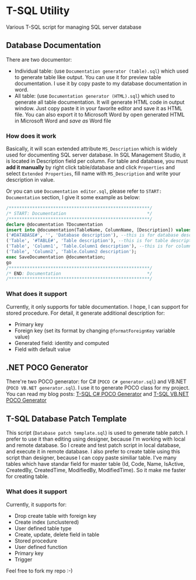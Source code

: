 T-SQL Utility
=============

Various T-SQL script for managing SQL server database

## Database Documentation

There are two documentor: 

- Individual table: (use `Documentation generator (table).sql`) which used to generate table like output. You can use it for preview table documentation. I use it by copy paste to my database documentation in word.
- All table: (use `Documentation generator (HTML).sql`) which used to generate all table documentation. It will generate HTML code in output window. Just copy paste it in your favorite editor and save it as HTML file. You can also export it to Microsoft Word by open generated HTML in Microsoft Word and _save as_ Word file

### How does it work

Basically, it will scan extended attribute `MS_Description` which is widely used for documenting SQL server database. In SQL Management Studio, it is located in Description field per column. For table and database, you must **add it manually** by right click table/database and click `Properties` and select `Extended Properties`, fill name with `MS_Description` and write your description in value.

Or you can use `Documentation editor.sql`, please refer to `START: Documentation` section, I give it some example as below:
```sql
/******************************************************/
/* START: Documentation                               */
/******************************************************/
declare @documentation TDocumentation
insert into @documentation(TableName, ColumnName, [Description]) values
('#DATABASE#', '', 'Database description'), --this is for database description
('Table', '#TABLE#', 'Table description'), --this is for table description
('Table', 'Column1', 'Table.Column1 description'), --this is for column description
('Table', 'Column2', 'Table.Column2 description');
exec SaveDocumentation @documentation;
go
/******************************************************/
/* END: Documentation                                 */
/******************************************************/
```

### What does it support

Currently, it only supports for table documentation. I hope, I can support for stored procedure. For detail, it generate additional description for:

- Primary key
- Foreign key (set its format by changing `@formatForeignKey` variable value)
- Generated field: identity and computed
- Field with default value

## .NET POCO Generator

There're two POCO generator: for C# (`POCO C# generator.sql`) and VB.NET (`POCO VB.NET generator.sql`). I use it to generate POCO class for my project. You can read my blog posts: [T-SQL C# POCO Generator](http://blog.fakhrulhilal.com/post/70766076969/t-sql-c-poco-generator) and [T-SQL VB.NET POCO Generator](http://blog.fakhrulhilal.com/post/72161861229/t-sql-vb-net-poco-generator)

## T-SQL Database Patch Template

This script (`Database patch template.sql`) is used to generate table patch. I prefer to use it than editing using designer, because I'm working with local and remote database. So I create and test patch script in local database, and execute it in remote database. I also prefer to create table using this script than designer, because I can copy paste similiar table. I've many tables which have standar field for master table (Id, Code, Name, IsActive, CreatedBy, CreatedTime, ModifiedBy, ModifiedTime). So it make me faster for creating table.

### What does it support

Currently, it supports for:

- Drop create table with foreign key
- Create index (unclustered)
- User defined table type
- Create, update, delete field in table
- Stored procedure
- User defined function
- Primary key
- Trigger
 

Feel free to fork my repo :-)
